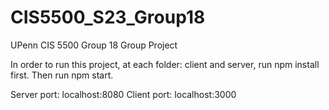 # CIS5500_S23_Group18
UPenn CIS 5500 Group 18 Group Project

In order to run this project, at each folder: client and server, run npm install first. Then run npm start.

Server port: localhost:8080
Client port: localhost:3000